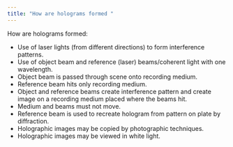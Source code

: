 ```yaml
---
title: "How are holograms formed "
--- 
```

How are holograms formed:

- Use of laser lights (from different directions) to form interference patterns.
- Use of object beam and reference (laser) beams/coherent light with one wavelength.
- Object beam is passed through scene onto recording medium.
- Reference beam hits only recording medium.
- Object and reference beams create interference pattern and create image on a recording medium placed where the beams hit.
- Medium and beams must not move.
- Reference beam is used to recreate hologram from pattern on plate by diffraction.
- Holographic images may be copied by photographic techniques.
- Holographic images may be viewed in white light.

